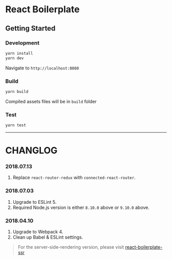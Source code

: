 # React Boilerplate

## Getting Started

### Development

```bash
yarn install
yarn dev
```

Navigate to `http://localhost:8080`

### Build

```bash
yarn build
```

Compiled assets files will be in `build` folder

### Test
```bash
yarn test
```

---
# CHANGLOG
### 2018.07.13
1. Replace `react-router-redux` with `connected-react-router`.
### 2018.07.03
1. Upgrade to ESLint 5.
2. Required Node.js version is either `8.10.0` above or `9.10.0` above.
### 2018.04.10
1. Upgrade to Webpack 4.
2. Clean up Babel & ESLint settings.
> For the server-side-rendering version, please visit [react-boilerplate-ssr](https://github.com/AlanWei/react-boilerplate-ssr)